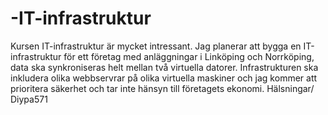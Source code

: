 # -IT-infrastruktur
Kursen IT-infrastruktur är mycket intressant.
Jag planerar att bygga en IT-infrastruktur för ett företag med anläggningar i Linköping och Norrköping, data ska synkroniseras helt mellan två virtuella datorer.
Infrastrukturen ska inkludera olika webbservrar på olika virtuella maskiner och jag kommer att prioritera säkerhet och tar inte hänsyn till företagets ekonomi.
Hälsningar/ Diypa571
